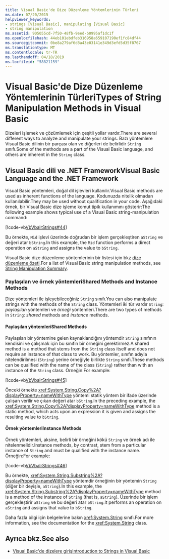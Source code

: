 ```yaml
---
title: Visual Basic'de Dize Düzenleme Yöntemlerinin Türleri
ms.date: 07/20/2015
helpviewer_keywords:
- strings [Visual Basic], manipulating [Visual Basic]
- string manipulation
ms.assetid: 905055cd-7f50-48fb-9eed-b0995af1dc1f
ms.openlocfilehash: 44eb101ebdfeb316958a659107190ef1fc84df44
ms.sourcegitcommit: 0be8a279af6d8a43e03141e349d3efd5d35f8767
ms.translationtype: MT
ms.contentlocale: tr-TR
ms.lasthandoff: 04/18/2019
ms.locfileid: "58821159"
---
```

# <a name="types-of-string-manipulation-methods-in-visual-basic"></a><span data-ttu-id="49415-102">Visual Basic'de Dize Düzenleme Yöntemlerinin Türleri</span><span class="sxs-lookup"><span data-stu-id="49415-102">Types of String Manipulation Methods in Visual Basic</span></span>
<span data-ttu-id="49415-103">Dizeleri işlemek ve çözümlemek için çeşitli yollar vardır.</span><span class="sxs-lookup"><span data-stu-id="49415-103">There are several different ways to analyze and manipulate your strings.</span></span> <span data-ttu-id="49415-104">Bazı yöntemlere Visual Basic dilinin bir parçası olan ve diğerleri de belirlidir `String` sınıfı.</span><span class="sxs-lookup"><span data-stu-id="49415-104">Some of the methods are a part of the Visual Basic language, and others are inherent in the `String` class.</span></span>  
  
## <a name="visual-basic-language-and-the-net-framework"></a><span data-ttu-id="49415-105">Visual Basic dili ve .NET Framework</span><span class="sxs-lookup"><span data-stu-id="49415-105">Visual Basic Language and the .NET Framework</span></span>  
 <span data-ttu-id="49415-106">Visual Basic yöntemleri, doğal dil işlevleri kullanılır.</span><span class="sxs-lookup"><span data-stu-id="49415-106">Visual Basic methods are used as inherent functions of the language.</span></span> <span data-ttu-id="49415-107">Kodunuzda nitelik olmadan kullanılabilir.</span><span class="sxs-lookup"><span data-stu-id="49415-107">They may be used without qualification in your code.</span></span> <span data-ttu-id="49415-108">Aşağıdaki örnek, bir Visual Basic dize işleme komut tipik kullanımını gösterir:</span><span class="sxs-lookup"><span data-stu-id="49415-108">The following example shows typical use of a Visual Basic string-manipulation command:</span></span>  
  
 [!code-vb[VbVbalrStrings#44](~/samples/snippets/visualbasic/VS_Snippets_VBCSharp/VbVbalrStrings/VB/Class2.vb#44)]  
  
 <span data-ttu-id="49415-109">Bu örnekte, `Mid` işlevi üzerinde doğrudan bir işlem gerçekleştiren `aString` ve değeri atar `bString`.</span><span class="sxs-lookup"><span data-stu-id="49415-109">In this example, the `Mid` function performs a direct operation on `aString` and assigns the value to `bString`.</span></span>  
  
 <span data-ttu-id="49415-110">Visual Basic dize düzenleme yöntemlerinin bir listesi için bkz [dize düzenleme özeti](../../../../visual-basic/language-reference/keywords/string-manipulation-summary.md).</span><span class="sxs-lookup"><span data-stu-id="49415-110">For a list of Visual Basic string manipulation methods, see [String Manipulation Summary](../../../../visual-basic/language-reference/keywords/string-manipulation-summary.md).</span></span>  
  
### <a name="shared-methods-and-instance-methods"></a><span data-ttu-id="49415-111">Paylaşılan ve örnek yöntemleri</span><span class="sxs-lookup"><span data-stu-id="49415-111">Shared Methods and Instance Methods</span></span>  
 <span data-ttu-id="49415-112">Dize yöntemleri ile işleyebileceğiniz `String` sınıfı.</span><span class="sxs-lookup"><span data-stu-id="49415-112">You can also manipulate strings with the methods of the `String` class.</span></span> <span data-ttu-id="49415-113">Yöntemleri iki tür vardır `String`: *paylaşılan* yöntemleri ve *örneği* yöntemleri.</span><span class="sxs-lookup"><span data-stu-id="49415-113">There are two types of methods in `String`: *shared* methods and *instance* methods.</span></span>  
  
#### <a name="shared-methods"></a><span data-ttu-id="49415-114">Paylaşılan yöntemleri</span><span class="sxs-lookup"><span data-stu-id="49415-114">Shared Methods</span></span>  
 <span data-ttu-id="49415-115">Paylaşılan bir yöntemine gelen kaynaklandığını yöntemdir `String` sınıfının kendisini ve çalışmak için bu sınıfın bir örneğini gerektirmez.</span><span class="sxs-lookup"><span data-stu-id="49415-115">A shared method is a method that stems from the `String` class itself and does not require an instance of that class to work.</span></span> <span data-ttu-id="49415-116">Bu yöntemler, sınıfın adıyla nitelendirilmesi (`String`) yerine örneğiyle birlikte `String` sınıfı.</span><span class="sxs-lookup"><span data-stu-id="49415-116">These methods can be qualified with the name of the class (`String`) rather than with an instance of the `String` class.</span></span> <span data-ttu-id="49415-117">Örneğin:</span><span class="sxs-lookup"><span data-stu-id="49415-117">For example:</span></span>  
  
 [!code-vb[VbVbalrStrings#45](~/samples/snippets/visualbasic/VS_Snippets_VBCSharp/VbVbalrStrings/VB/Class2.vb#45)]  
  
 <span data-ttu-id="49415-118">Önceki örnekte <xref:System.String.Copy%2A?displayProperty=nameWithType> yöntemi statik yöntem bir ifade üzerinde çalışan verilir ve çıkan değeri atar `bString`.</span><span class="sxs-lookup"><span data-stu-id="49415-118">In the preceding example, the <xref:System.String.Copy%2A?displayProperty=nameWithType> method is a static method, which acts upon an expression it is given and assigns the resulting value to `bString`.</span></span>  
  
#### <a name="instance-methods"></a><span data-ttu-id="49415-119">Örnek yöntemleri</span><span class="sxs-lookup"><span data-stu-id="49415-119">Instance Methods</span></span>  
 <span data-ttu-id="49415-120">Örnek yöntemleri, aksine, belirli bir örneğini kökü `String` ve örnek adı ile nitelenmelidir.</span><span class="sxs-lookup"><span data-stu-id="49415-120">Instance methods, by contrast, stem from a particular instance of `String` and must be qualified with the instance name.</span></span> <span data-ttu-id="49415-121">Örneğin:</span><span class="sxs-lookup"><span data-stu-id="49415-121">For example:</span></span>  
  
 [!code-vb[VbVbalrStrings#46](~/samples/snippets/visualbasic/VS_Snippets_VBCSharp/VbVbalrStrings/VB/Class2.vb#46)]  
  
 <span data-ttu-id="49415-122">Bu örnekte, <xref:System.String.Substring%2A?displayProperty=nameWithType> yöntemdir örneğinin bir yöntemin `String` (diğer bir deyişle, `aString`).</span><span class="sxs-lookup"><span data-stu-id="49415-122">In this example, the <xref:System.String.Substring%2A?displayProperty=nameWithType> method is a method of the instance of `String` (that is, `aString`).</span></span> <span data-ttu-id="49415-123">Üzerinde bir işlem gerçekleştirir `aString` ve bu değeri atar `bString`.</span><span class="sxs-lookup"><span data-stu-id="49415-123">It performs an operation on `aString` and assigns that value to `bString`.</span></span>  
  
 <span data-ttu-id="49415-124">Daha fazla bilgi için belgelerine bakın <xref:System.String> sınıfı.</span><span class="sxs-lookup"><span data-stu-id="49415-124">For more information, see the documentation for the <xref:System.String> class.</span></span>  
  
## <a name="see-also"></a><span data-ttu-id="49415-125">Ayrıca bkz.</span><span class="sxs-lookup"><span data-stu-id="49415-125">See also</span></span>

- [<span data-ttu-id="49415-126">Visual Basic'de dizelere giriş</span><span class="sxs-lookup"><span data-stu-id="49415-126">Introduction to Strings in Visual Basic</span></span>](../../../../visual-basic/programming-guide/language-features/strings/introduction-to-strings.md)
